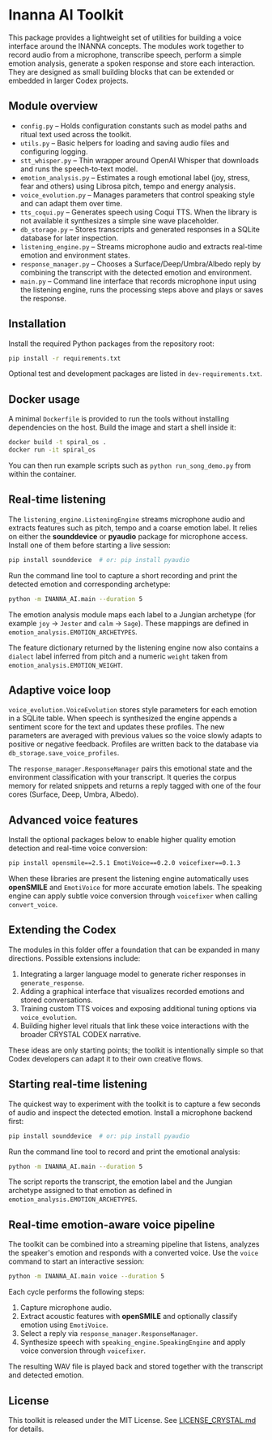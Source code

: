# Inanna AI Toolkit

This package provides a lightweight set of utilities for building a voice interface around the INANNA concepts.  The modules work together to record audio from a microphone, transcribe speech, perform a simple emotion analysis, generate a spoken response and store each interaction.  They are designed as small building blocks that can be extended or embedded in larger Codex projects.

## Module overview

- `config.py` – Holds configuration constants such as model paths and ritual text used across the toolkit.
- `utils.py` – Basic helpers for loading and saving audio files and configuring logging.
- `stt_whisper.py` – Thin wrapper around OpenAI Whisper that downloads and runs the speech‑to‑text model.
- `emotion_analysis.py` – Estimates a rough emotional label (joy, stress, fear and others) using Librosa pitch, tempo and energy analysis.
- `voice_evolution.py` – Manages parameters that control speaking style and can adapt them over time.
- `tts_coqui.py` – Generates speech using Coqui TTS.  When the library is not available it synthesizes a simple sine wave placeholder.
- `db_storage.py` – Stores transcripts and generated responses in a SQLite database for later inspection.
- `listening_engine.py` – Streams microphone audio and extracts real-time emotion and environment states.
- `response_manager.py` – Chooses a Surface/Deep/Umbra/Albedo reply by
  combining the transcript with the detected emotion and environment.
- `main.py` – Command line interface that records microphone input using the listening engine, runs the processing steps above and plays or saves the response.

## Installation

Install the required Python packages from the repository root:

```bash
pip install -r requirements.txt
```

Optional test and development packages are listed in `dev-requirements.txt`.

## Docker usage

A minimal `Dockerfile` is provided to run the tools without installing dependencies on the host.  Build the image and start a shell inside it:

```bash
docker build -t spiral_os .
docker run -it spiral_os
```

You can then run example scripts such as `python run_song_demo.py` from within the container.

## Real-time listening

The `listening_engine.ListeningEngine` streams microphone audio and extracts
features such as pitch, tempo and a coarse emotion label.  It relies on either
the **sounddevice** or **pyaudio** package for microphone access.  Install one
of them before starting a live session:

```bash
pip install sounddevice  # or: pip install pyaudio
```

Run the command line tool to capture a short recording and print the detected
emotion and corresponding archetype:

```bash
python -m INANNA_AI.main --duration 5
```

The emotion analysis module maps each label to a Jungian archetype (for
example `joy` → `Jester` and `calm` → `Sage`).  These mappings are defined in
`emotion_analysis.EMOTION_ARCHETYPES`.

The feature dictionary returned by the listening engine now also contains a
`dialect` label inferred from pitch and a numeric `weight` taken from
`emotion_analysis.EMOTION_WEIGHT`.

## Adaptive voice loop

`voice_evolution.VoiceEvolution` stores style parameters for each emotion in a
SQLite table.  When speech is synthesized the engine appends a sentiment score
for the text and updates these profiles.  The new parameters are averaged with
previous values so the voice slowly adapts to positive or negative feedback.
Profiles are written back to the database via `db_storage.save_voice_profiles`.

The `response_manager.ResponseManager` pairs this emotional state and the
environment classification with your transcript. It queries the corpus memory
for related snippets and returns a reply tagged with one of the four cores
(Surface, Deep, Umbra, Albedo).

## Advanced voice features

Install the optional packages below to enable higher quality emotion detection
and real-time voice conversion:

```bash
pip install opensmile==2.5.1 EmotiVoice==0.2.0 voicefixer==0.1.3
```

When these libraries are present the listening engine automatically uses
**openSMILE** and `EmotiVoice` for more accurate emotion labels. The speaking
engine can apply subtle voice conversion through `voicefixer` when calling
`convert_voice`.

## Extending the Codex

The modules in this folder offer a foundation that can be expanded in many directions.  Possible extensions include:

1. Integrating a larger language model to generate richer responses in `generate_response`.
2. Adding a graphical interface that visualizes recorded emotions and stored conversations.
3. Training custom TTS voices and exposing additional tuning options via `voice_evolution`.
4. Building higher level rituals that link these voice interactions with the broader CRYSTAL CODEX narrative.

These ideas are only starting points; the toolkit is intentionally simple so that Codex developers can adapt it to their own creative flows.

## Starting real-time listening

The quickest way to experiment with the toolkit is to capture a few seconds of
audio and inspect the detected emotion. Install a microphone backend first:

```bash
pip install sounddevice  # or: pip install pyaudio
```

Run the command line tool to record and print the emotional analysis:

```bash
python -m INANNA_AI.main --duration 5
```

The script reports the transcript, the emotion label and the Jungian archetype
assigned to that emotion as defined in `emotion_analysis.EMOTION_ARCHETYPES`.

## Real-time emotion-aware voice pipeline

The toolkit can be combined into a streaming pipeline that listens, analyzes the
speaker's emotion and responds with a converted voice. Use the ``voice`` command
to start an interactive session:

```bash
python -m INANNA_AI.main voice --duration 5
```

Each cycle performs the following steps:

1. Capture microphone audio.
2. Extract acoustic features with **openSMILE** and optionally classify emotion
   using `EmotiVoice`.
3. Select a reply via `response_manager.ResponseManager`.
4. Synthesize speech with `speaking_engine.SpeakingEngine` and apply voice
   conversion through `voicefixer`.

The resulting WAV file is played back and stored together with the transcript
and detected emotion.

## License

This toolkit is released under the MIT License. See
[LICENSE_CRYSTAL.md](../LICENSE_CRYSTAL.md) for details.
